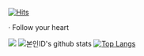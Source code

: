 
<!---
jjuny4720/jjuny4720 is a ✨ special ✨ repository because its `README.md` (this file) appears on your GitHub profile.
You can click the Preview link to take a look at your changes.
--->

[![Hits](https://hits.seeyoufarm.com/api/count/incr/badge.svg?url=https%3A%2F%2Fgithub.com%2Fjjuny4720&count_bg=%2390C4C3&title_bg=%235C76FF&icon=&icon_color=%23E7E7E7&title=hits&edge_flat=false)](https://hits.seeyoufarm.com)

· Follow your heart

<img src="https://img.shields.io/badge/Python-3766AB?style=flat-square&logo=Python&logoColor=white"/></a>
![본인ID's github stats](https://github-readme-stats.vercel.app/api?username=jjuny4720&show_icons=true)
[![Top Langs](https://github-readme-stats.vercel.app/api/top-langs/?username=jjuny4720)](https://github.com/anuraghazra/github-readme-stats)

